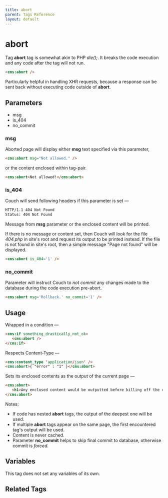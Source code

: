 ```yaml
---
title: abort
parent: Tags Reference
layout: default
---
```


# abort

Tag **abort** tag is somewhat akin to PHP *die();*. It breaks the code execution and any code after the tag will not run.

```html
<cms:abort />
```

Particularly helpful in handling XHR requests, because a response can be sent back without executing code outside of **abort**.

## Parameters

* msg
* is_404
* no_commit

### msg

Aborted page will display either **msg** text specified via this parameter,
```html
<cms:abort msg="Not allowed." />
```
or the content enclosed within tag-pair.

```html
<cms:abort>Not allowed!</cms:abort>
```

### is_404

Couch will send following headers if this parameter is set &mdash;
```txt
HTTP/1.1 404 Not Found
Status: 404 Not Found
```
Message from **msg** parameter or the enclosed content will be printed.

If there is no message or content set, then Couch will look for the file _404.php_ in site's root and request its output to be printed instead. If the file is not found in site's root, then a simple message "Page not found" will be displayed.

```html
<cms:abort is_404='1' />
```

### no_commit

Parameter will instruct Couch to _not commit_ any changes made to the database during the code execution pre-abort.

```html
<cms:abort msg='Rollback.' no_commit='1' />
```

## Usage

Wrapped in a condition &mdash;
```html
<cms:if something_drastically_not_ok>
   <cms:abort />
</cms:if>
```

Respects Content-Type &mdash;
```html
<cms:content_type 'application/json' />
<cms:abort>{ "error" : "1" }</cms:abort>
```

Sets its enclosed contents as the output of the current page —
```html
<cms:abort>
   <h1>Any enclosed content would be outputted before killing off the current page</h1>
</cms:abort>
```

Notes:
* If code has nested **abort** tags, the output of the deepest one will be used.
* If multiple **abort** tags appear on the same page, the first encountered tag's output will be used.
* Content is never cached.
* Parameter **no_commit** helps to skip final commit to database, otherwise commit is *forced*.


## Variables

This tag does not set any variables of its own.

## Related Tags


